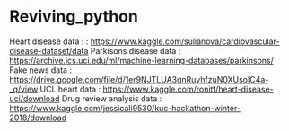 # Reviving_python

Heart disease data : : https://www.kaggle.com/sulianova/cardiovascular-disease-dataset/data
Parkisons disease data : https://archive.ics.uci.edu/ml/machine-learning-databases/parkinsons/
Fake news data :  https://drive.google.com/file/d/1er9NJTLUA3qnRuyhfzuN0XUsoIC4a-_q/view
UCL heart data : https://www.kaggle.com/ronitf/heart-disease-uci/download
Drug review analysis data : https://www.kaggle.com/jessicali9530/kuc-hackathon-winter-2018/download

